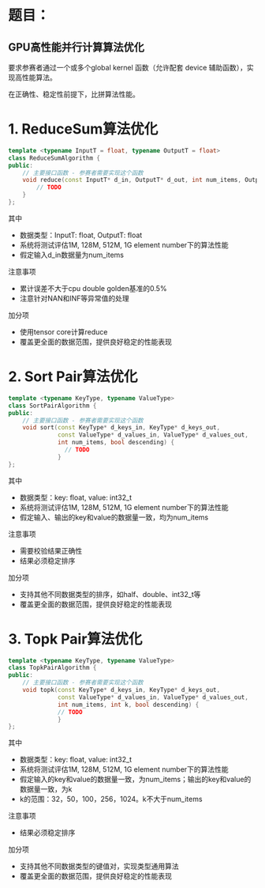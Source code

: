 # 题目：
## GPU高性能并行计算算法优化

要求参赛者通过一个或多个global kernel 函数（允许配套 device 辅助函数），实现高性能算法。

在正确性、稳定性前提下，比拼算法性能。


# 1. ReduceSum算法优化
```cpp
template <typename InputT = float, typename OutputT = float>
class ReduceSumAlgorithm {
public:
    // 主要接口函数 - 参赛者需要实现这个函数
    void reduce(const InputT* d_in, OutputT* d_out, int num_items, OutputT init_value) {
        // TODO
    }
};
```
其中

* 数据类型：InputT: float,  OutputT: float
* 系统将测试评估1M, 128M, 512M, 1G element number下的算法性能
* 假定输入d\_in数据量为num\_items


注意事项

* 累计误差不大于cpu double golden基准的0.5%
* 注意针对NAN和INF等异常值的处理



加分项

* 使用tensor core计算reduce
* 覆盖更全面的数据范围，提供良好稳定的性能表现


# 2. Sort Pair算法优化
```cpp
template <typename KeyType, typename ValueType>
class SortPairAlgorithm {
public:
    // 主要接口函数 - 参赛者需要实现这个函数
    void sort(const KeyType* d_keys_in, KeyType* d_keys_out,
              const ValueType* d_values_in, ValueType* d_values_out,
              int num_items, bool descending) {
                // TODO
              }
};
```
其中

* 数据类型：key: float, value: int32\_t
* 系统将测试评估1M, 128M, 512M, 1G element number下的算法性能
* 假定输入、输出的key和value的数据量一致，均为num\_items


注意事项

* 需要校验结果正确性
* 结果必须稳定排序


加分项

* 支持其他不同数据类型的排序，如half、double、int32_t等
* 覆盖更全面的数据范围，提供良好稳定的性能表现



# 3. Topk Pair算法优化
```cpp
template <typename KeyType, typename ValueType>
class TopkPairAlgorithm {
public:
    // 主要接口函数 - 参赛者需要实现这个函数
    void topk(const KeyType* d_keys_in, KeyType* d_keys_out,
              const ValueType* d_values_in, ValueType* d_values_out,
              int num_items, int k, bool descending) {
              // TODO
              }
};
```
其中

* 数据类型：key: float, value: int32\_t
* 系统将测试评估1M, 128M, 512M, 1G element number下的算法性能
* 假定输入的key和value的数据量一致，为num\_items；输出的key和value的数据量一致，为k
* k的范围：32，50，100，256，1024。k不大于num\_items


注意事项

* 结果必须稳定排序


加分项

* 支持其他不同数据类型的键值对，实现类型通用算法
* 覆盖更全面的数据范围，提供良好稳定的性能表现

